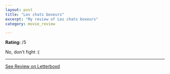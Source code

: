```yaml
---
layout: post
title: "Les chats boxeurs"
excerpt: "My review of Les chats boxeurs"
category: movie_review

---
```


**Rating:** /5

No, don't fight :(

<hr>

[See Review on Letterboxd](https://boxd.it/5HUxoJ)

